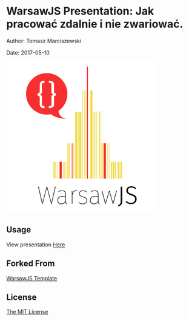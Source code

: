 # WarsawJS Presentation: Jak pracować zdalnie i nie zwariować.

Author: Tomasz Marciszewski

Date: 2017-05-10

![Logo](/pictures/logo/warsawjs-logo-light.png)


## Usage

View presentation [Here](https://tmarciszewski.github.io/remote-work-warsawjs/)

## Forked From

[WarsawJS Template](https://github.com/warsawjs/warsawjs-slides-template)

## License

[The MIT License](http://en.wikipedia.org/wiki/MIT_License)
